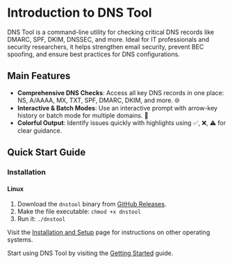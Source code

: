 # Introduction to DNS Tool

DNS Tool is a command-line utility for checking critical DNS records like DMARC, SPF, DKIM, DNSSEC, and more. Ideal for IT professionals and security researchers, it helps strengthen email security, prevent BEC spoofing, and ensure best practices for DNS configurations.

## Main Features

- **Comprehensive DNS Checks**: Access all key DNS records in one place: NS, A/AAAA, MX, TXT, SPF, DMARC, DKIM, and more. 🌐
- **Interactive & Batch Modes**: Use an interactive prompt with arrow-key history or batch mode for multiple domains. 🔄
- **Colorful Output**: Identify issues quickly with highlights using ✅, ❌, ⚠️ for clear guidance.

## Quick Start Guide

### Installation

#### Linux
1. Download the `dnstool` binary from [GitHub Releases](https://github.com/careyjames/dns-tool/releases).
2. Make the file executable: `chmod +x dnstool`
3. Run it: `./dnstool`

Visit the [Installation and Setup](/dns-tool/installation-and-setup.html) page for instructions on other operating systems.

Start using DNS Tool by visiting the [Getting Started](/dns-tool/usage-and-examples.html) guide.
